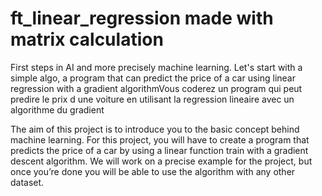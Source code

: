 # ft_linear_regression made with matrix calculation
First steps in AI and more precisely machine learning. 
Let's start with a simple algo, a program that can predict the price of a car using linear regression with a gradient algorithmVous coderez un program qui peut predire le prix d une voiture en utilisant la regression lineaire avec un algorithme du gradient 

The aim of this project is to introduce you to the basic concept behind machine learning.
For this project, you will have to create a program that predicts the price of a car by
using a linear function train with a gradient descent algorithm.
We will work on a precise example for the project, but once you’re done you will be
able to use the algorithm with any other dataset.
